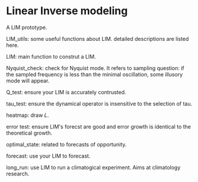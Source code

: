 # Linear Inverse modeling
A LIM prototype.

LIM_utils: some useful functions about LIM. detailed descriptions are listed here.

LIM: main function to construt a LIM.

Nyquist_check: check for Nyquist mode. It refers to sampling question: if the sampled frequency is less than the minimal oscillation, some illusory mode will appear.

Q_test: ensure your LIM is accurately contrusted.

tau_test: ensure the dynamical operator is insensitive to the selection of tau.

heatmap: draw *L*.

error test: ensure LIM's forecst are good and error growth is identical to the theoretical growth.

optimal_state: related to forecasts of opportunity.

forecast: use your LIM to forecast.

long_run: use LIM to run a climatogical experiment. Aims at climatology research.
